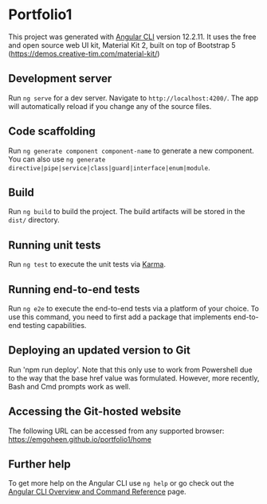 # Portfolio1

This project was generated with [Angular CLI](https://github.com/angular/angular-cli) version 12.2.11.
It uses the free and open source web UI kit, Material Kit 2, built on top of Bootstrap 5 (https://demos.creative-tim.com/material-kit/)

## Development server

Run `ng serve` for a dev server. Navigate to `http://localhost:4200/`. The app will automatically reload if you change any of the source files.

## Code scaffolding

Run `ng generate component component-name` to generate a new component. You can also use `ng generate directive|pipe|service|class|guard|interface|enum|module`.

## Build

Run `ng build` to build the project. The build artifacts will be stored in the `dist/` directory.

## Running unit tests

Run `ng test` to execute the unit tests via [Karma](https://karma-runner.github.io).

## Running end-to-end tests

Run `ng e2e` to execute the end-to-end tests via a platform of your choice. To use this command, you need to first add a package that implements end-to-end testing capabilities.

## Deploying an updated version to Git

Run 'npm run deploy'.  Note that this only use to work from Powershell due to the way that the base href value was formulated.   However, more recently, Bash and Cmd prompts work as well.

## Accessing the Git-hosted website

The following URL can be accessed from any supported browser:  
https://emgoheen.github.io/portfolio1/home

## Further help

To get more help on the Angular CLI use `ng help` or go check out the [Angular CLI Overview and Command Reference](https://angular.io/cli) page.
